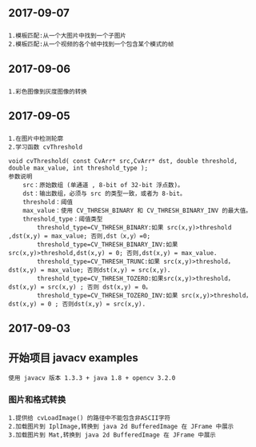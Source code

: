 ## 2017-09-07
###
    1.模板匹配:从一个大图片中找到一个子图片
    2.模板匹配:从一个视频的各个帧中找到一个包含某个模式的帧

## 2017-09-06
###
    1.彩色图像到灰度图像的转换

## 2017-09-05
###
    1.在图片中检测轮廓
    2.学习函数 cvThreshold

    void cvThreshold( const CvArr* src,CvArr* dst, double threshold, double max_value, int threshold_type );
    参数说明
        src：原始数组 (单通道 , 8-bit of 32-bit 浮点数)。
        dst：输出数组，必须与 src 的类型一致，或者为 8-bit。
        threshold：阈值
        max_value：使用 CV_THRESH_BINARY 和 CV_THRESH_BINARY_INV 的最大值。
        threshold_type：阈值类型
            threshold_type=CV_THRESH_BINARY:如果 src(x,y)>threshold ,dst(x,y) = max_value; 否则,dst（x,y）=0;
            threshold_type=CV_THRESH_BINARY_INV:如果 src(x,y)>threshold,dst(x,y) = 0; 否则,dst(x,y) = max_value.
            threshold_type=CV_THRESH_TRUNC:如果 src(x,y)>threshold，dst(x,y) = max_value; 否则dst(x,y) = src(x,y).
            threshold_type=CV_THRESH_TOZERO:如果src(x,y)>threshold，dst(x,y) = src(x,y) ; 否则 dst(x,y) = 0。
            threshold_type=CV_THRESH_TOZERO_INV:如果 src(x,y)>threshold，dst(x,y) = 0 ; 否则dst(x,y) = src(x,y).

## 2017-09-03
## 开始项目 javacv examples
    使用 javacv 版本 1.3.3 + java 1.8 + opencv 3.2.0
### 图片和格式转换
    1.提供给 cvLoadImage() 的路径中不能包含非ASCII字符
    2.加载图片到 IplImage,转换到 java 2d BufferedImage 在 JFrame 中展示
    3.加载图片到 Mat,转换到 java 2d BufferedImage 在 JFrame 中展示
    